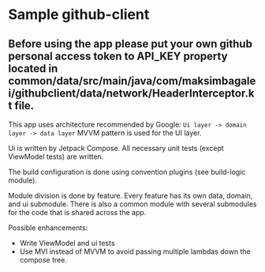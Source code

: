 # Sample github-client

## Before using the app please put your own github personal access token to API_KEY property located in common/data/src/main/java/com/maksimbagalei/githubclient/data/network/HeaderInterceptor.kt file.

This app uses architecture recommended by Google:
```Ui layer -> domain layer -> data layer```
MVVM pattern is used for the UI layer.

Ui is written by Jetpack Compose. All necessary unit tests (except ViewModel tests) are written.

The build configuration is done using convention plugins (see build-logic module).

Module division is done by feature. Every feature has its own data, domain, and ui submodule.
There is also a common module with several submodules for the code that is shared across the app.

Possible enhancements:

* Write ViewModel and ui tests
* Use MVI instead of MVVM to avoid passing multiple lambdas down the compose tree.

